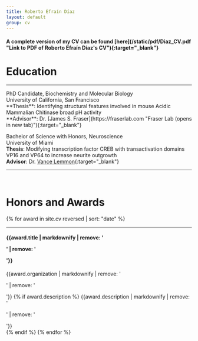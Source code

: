 ```yaml
---
title: Roberto Efraín Díaz
layout: default
group: cv
---
```

<h4 class="page-header text-center"> A complete version of my CV can be found [here](/static/pdf/Diaz_CV.pdf "Link to PDF of Roberto Efraín Díaz's CV"){:target="_blank"}</h4>

<div class="row">
<h1>Education</h1>
<hr>
PhD Candidate, Biochemistry and Molecular Biology<br>
University of California, San Francisco<br>
**Thesis**: Identifying structural features involved in mouse Acidic Mammalian Chitinase broad pH activity<br>
**Advisor**: Dr. [James S. Fraser](https://fraserlab.com "Fraser Lab (opens in new tab)"){:target="_blank"}

Bachelor of Science with Honors, Neuroscience<br>
University of Miami<br>
**Thesis**: Modifying transcription factor CREB with transactivation domains VP16 and VP64 to increase neurite outgrowth<br>
**Advisor**: Dr. [Vance Lemmon](https://www.lembixlab.net "LemBix Lab (opens in new tab)"){:target="_blank"}
<hr>
</div>

<br>

<div class="row">
<h1>Honors and Awards</h1>
{% for award in site.cv reversed | sort: "date" %}
<hr>
<h4>{{award.title | markdownify | remove: '<p>' | remove: '</p>'}}</h4>
{{award.organization | markdownify | remove: '<p>' | remove: '</p>'}}
{% if award.description %}
{{award.description | markdownify | remove: '<p>' | remove: '</p>'}} <br>
{% endif %}
{% endfor %}
